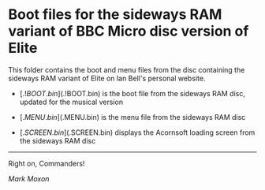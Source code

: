 # Boot files for the sideways RAM variant of BBC Micro disc version of Elite

This folder contains the boot and menu files from the disc containing the sideways RAM variant of Elite on Ian Bell's personal website.

* [$.!BOOT.bin]($.!BOOT.bin) is the boot file from the sideways RAM disc, updated for the musical version

* [$.MENU.bin]($.MENU.bin) is the menu file from the sideways RAM disc

* [$.SCREEN.bin]($.SCREEN.bin) displays the Acornsoft loading screen from the sideways RAM disc

---

Right on, Commanders!

_Mark Moxon_